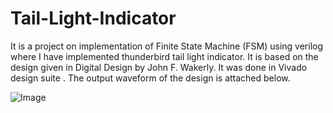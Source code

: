# Tail-Light-Indicator
It is a project on implementation of Finite State Machine (FSM) using verilog where I have implemented thunderbird tail light indicator. It is based on the design given in Digital Design by John F. Wakerly. It was done in Vivado design suite . The output waveform of the design is attached below.

![Image](https://github.com/user-attachments/assets/de94c600-6502-42f2-ae61-cb4911877f7c)
